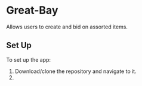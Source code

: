 # Great-Bay

Allows users to create and bid on assorted items.

## Set Up

To set up the app:
  1. Download/clone the repository and navigate to it.
  2. 
